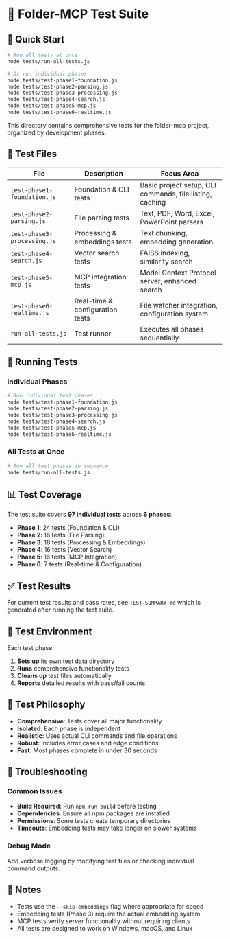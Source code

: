 # 🧪 Folder-MCP Test Suite

## 🚀 Quick Start

```bash
# Run all tests at once
node tests/run-all-tests.js

# Or run individual phases  
node tests/test-phase1-foundation.js
node tests/test-phase2-parsing.js
node tests/test-phase3-processing.js
node tests/test-phase4-search.js
node tests/test-phase5-mcp.js
node tests/test-phase6-realtime.js
```

This directory contains comprehensive tests for the folder-mcp project, organized by development phases.

## 📁 Test Files

| File | Description | Focus Area |
|------|-------------|------------|
| `test-phase1-foundation.js` | Foundation & CLI tests | Basic project setup, CLI commands, file listing, caching |
| `test-phase2-parsing.js` | File parsing tests | Text, PDF, Word, Excel, PowerPoint parsers |
| `test-phase3-processing.js` | Processing & embeddings tests | Text chunking, embedding generation |
| `test-phase4-search.js` | Vector search tests | FAISS indexing, similarity search |
| `test-phase5-mcp.js` | MCP integration tests | Model Context Protocol server, enhanced search |
| `test-phase6-realtime.js` | Real-time & configuration tests | File watcher integration, configuration system |
| `run-all-tests.js` | Test runner | Executes all phases sequentially |

## 🚀 Running Tests

### Individual Phases
```bash
# Run individual test phases
node tests/test-phase1-foundation.js
node tests/test-phase2-parsing.js
node tests/test-phase3-processing.js
node tests/test-phase4-search.js
node tests/test-phase5-mcp.js
node tests/test-phase6-realtime.js
```

### All Tests at Once
```bash
# Run all test phases in sequence
node tests/run-all-tests.js
```

## 📊 Test Coverage

The test suite covers **97 individual tests** across **6 phases**:

- **Phase 1**: 24 tests (Foundation & CLI)
- **Phase 2**: 16 tests (File Parsing)  
- **Phase 3**: 18 tests (Processing & Embeddings)
- **Phase 4**: 16 tests (Vector Search)
- **Phase 5**: 16 tests (MCP Integration)
- **Phase 6**: 7 tests (Real-time & Configuration)

## ✅ Test Results

For current test results and pass rates, see `TEST-SUMMARY.md` which is generated after running the test suite.

## 🔧 Test Environment

Each test phase:
1. **Sets up** its own test data directory
2. **Runs** comprehensive functionality tests
3. **Cleans up** test files automatically
4. **Reports** detailed results with pass/fail counts

## 🎯 Test Philosophy

- **Comprehensive**: Tests cover all major functionality
- **Isolated**: Each phase is independent
- **Realistic**: Uses actual CLI commands and file operations
- **Robust**: Includes error cases and edge conditions
- **Fast**: Most phases complete in under 30 seconds

## 🐛 Troubleshooting

### Common Issues
- **Build Required**: Run `npm run build` before testing
- **Dependencies**: Ensure all npm packages are installed
- **Permissions**: Some tests create temporary directories
- **Timeouts**: Embedding tests may take longer on slower systems

### Debug Mode
Add verbose logging by modifying test files or checking individual command outputs.

## 📝 Notes

- Tests use the `--skip-embeddings` flag where appropriate for speed
- Embedding tests (Phase 3) require the actual embedding system
- MCP tests verify server functionality without requiring clients
- All tests are designed to work on Windows, macOS, and Linux
